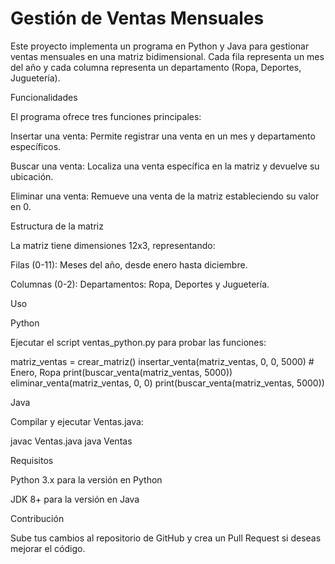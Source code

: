 # Gestión de Ventas Mensuales
Este proyecto implementa un programa en Python y Java para gestionar ventas mensuales en una matriz bidimensional. Cada fila representa un mes del año y cada columna representa un departamento (Ropa, Deportes, Juguetería).

Funcionalidades

El programa ofrece tres funciones principales:

Insertar una venta: Permite registrar una venta en un mes y departamento específicos.

Buscar una venta: Localiza una venta específica en la matriz y devuelve su ubicación.

Eliminar una venta: Remueve una venta de la matriz estableciendo su valor en 0.

Estructura de la matriz

La matriz tiene dimensiones 12x3, representando:

Filas (0-11): Meses del año, desde enero hasta diciembre.

Columnas (0-2): Departamentos: Ropa, Deportes y Juguetería.

Uso

Python

Ejecutar el script ventas_python.py para probar las funciones:

matriz_ventas = crear_matriz()
insertar_venta(matriz_ventas, 0, 0, 5000)  # Enero, Ropa
print(buscar_venta(matriz_ventas, 5000))
eliminar_venta(matriz_ventas, 0, 0)
print(buscar_venta(matriz_ventas, 5000))

Java

Compilar y ejecutar Ventas.java:

javac Ventas.java
java Ventas

Requisitos

Python 3.x para la versión en Python

JDK 8+ para la versión en Java

Contribución

Sube tus cambios al repositorio de GitHub y crea un Pull Request si deseas mejorar el código.



